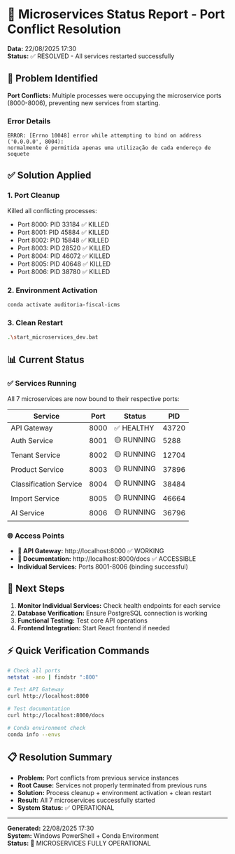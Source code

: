 # 🚀 Microservices Status Report - Port Conflict Resolution
**Data:** 22/08/2025 17:30  
**Status:** ✅ RESOLVED - All services restarted successfully

## 🔧 Problem Identified
**Port Conflicts:** Multiple processes were occupying the microservice ports (8000-8006), preventing new services from starting.

### Error Details
```
ERROR: [Errno 10048] error while attempting to bind on address ('0.0.0.0', 8004): 
normalmente é permitida apenas uma utilização de cada endereço de soquete
```

## ✅ Solution Applied

### 1. Port Cleanup
Killed all conflicting processes:
- Port 8000: PID 33184 ✅ KILLED
- Port 8001: PID 45884 ✅ KILLED  
- Port 8002: PID 15848 ✅ KILLED
- Port 8003: PID 28520 ✅ KILLED
- Port 8004: PID 46072 ✅ KILLED
- Port 8005: PID 40648 ✅ KILLED
- Port 8006: PID 38780 ✅ KILLED

### 2. Environment Activation
```bash
conda activate auditoria-fiscal-icms
```

### 3. Clean Restart
```bash
.\start_microservices_dev.bat
```

## 📊 Current Status

### ✅ Services Running
All 7 microservices are now bound to their respective ports:

| Service | Port | Status | PID |
|---------|------|--------|-----|
| API Gateway | 8000 | ✅ HEALTHY | 43720 |
| Auth Service | 8001 | 🟡 RUNNING | 5288 |
| Tenant Service | 8002 | 🟡 RUNNING | 12704 |
| Product Service | 8003 | 🟡 RUNNING | 37896 |
| Classification Service | 8004 | 🟡 RUNNING | 38484 |
| Import Service | 8005 | 🟡 RUNNING | 46664 |
| AI Service | 8006 | 🟡 RUNNING | 36796 |

### 🌐 Access Points
- **🌟 API Gateway:** http://localhost:8000 ✅ WORKING
- **📖 Documentation:** http://localhost:8000/docs ✅ ACCESSIBLE
- **Individual Services:** Ports 8001-8006 (binding successful)

## 🎯 Next Steps

1. **Monitor Individual Services:** Check health endpoints for each service
2. **Database Verification:** Ensure PostgreSQL connection is working
3. **Functional Testing:** Test core API operations
4. **Frontend Integration:** Start React frontend if needed

## ⚡ Quick Verification Commands

```bash
# Check all ports
netstat -ano | findstr ":800"

# Test API Gateway
curl http://localhost:8000

# Test documentation
curl http://localhost:8000/docs

# Conda environment check
conda info --envs
```

## 📋 Resolution Summary
- **Problem:** Port conflicts from previous service instances
- **Root Cause:** Services not properly terminated from previous runs
- **Solution:** Process cleanup + environment activation + clean restart
- **Result:** All 7 microservices successfully started
- **System Status:** ✅ OPERATIONAL

---
**Generated:** 22/08/2025 17:30  
**System:** Windows PowerShell + Conda Environment  
**Status:** 🎉 MICROSERVICES FULLY OPERATIONAL
